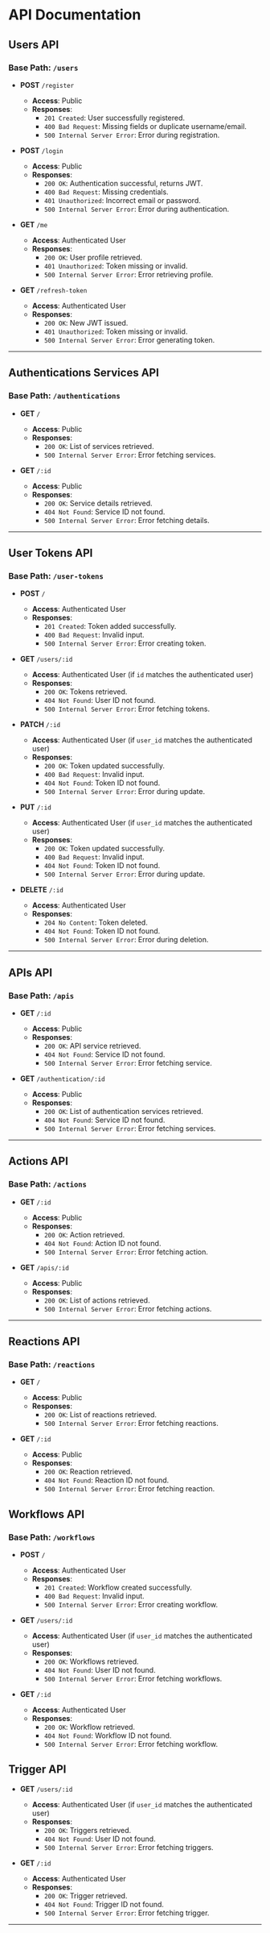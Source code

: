 # API Documentation

## **Users API**

### **Base Path**: `/users`

- **POST** `/register`  
  - **Access**: Public  
  - **Responses**:  
    - `201 Created`: User successfully registered.  
    - `400 Bad Request`: Missing fields or duplicate username/email.  
    - `500 Internal Server Error`: Error during registration.

- **POST** `/login`  
  - **Access**: Public  
  - **Responses**:  
    - `200 OK`: Authentication successful, returns JWT.  
    - `400 Bad Request`: Missing credentials.  
    - `401 Unauthorized`: Incorrect email or password.  
    - `500 Internal Server Error`: Error during authentication.

- **GET** `/me`  
  - **Access**: Authenticated User  
  - **Responses**:  
    - `200 OK`: User profile retrieved.  
    - `401 Unauthorized`: Token missing or invalid.  
    - `500 Internal Server Error`: Error retrieving profile.

- **GET** `/refresh-token`  
  - **Access**: Authenticated User  
  - **Responses**:  
    - `200 OK`: New JWT issued.  
    - `401 Unauthorized`: Token missing or invalid.  
    - `500 Internal Server Error`: Error generating token.

---

## **Authentications Services API**

### **Base Path**: `/authentications`

- **GET** `/`  
  - **Access**: Public  
  - **Responses**:  
    - `200 OK`: List of services retrieved.  
    - `500 Internal Server Error`: Error fetching services.

- **GET** `/:id`  
  - **Access**: Public  
  - **Responses**:  
    - `200 OK`: Service details retrieved.  
    - `404 Not Found`: Service ID not found.  
    - `500 Internal Server Error`: Error fetching details.

---

## **User Tokens API**

### **Base Path**: `/user-tokens`

- **POST** `/`  
  - **Access**: Authenticated User  
  - **Responses**:  
    - `201 Created`: Token added successfully.  
    - `400 Bad Request`: Invalid input.  
    - `500 Internal Server Error`: Error creating token.

- **GET** `/users/:id`
  - **Access**: Authenticated User (if `id` matches the authenticated user)
  - **Responses**:  
    - `200 OK`: Tokens retrieved.  
    - `404 Not Found`: User ID not found.  
    - `500 Internal Server Error`: Error fetching tokens.

- **PATCH** `/:id`  
  - **Access**: Authenticated User (if `user_id` matches the authenticated user)
  - **Responses**:  
    - `200 OK`: Token updated successfully.  
    - `400 Bad Request`: Invalid input.  
    - `404 Not Found`: Token ID not found.  
    - `500 Internal Server Error`: Error during update.

- **PUT** `/:id`  
  - **Access**: Authenticated User (if `user_id` matches the authenticated user)
  - **Responses**:  
    - `200 OK`: Token updated successfully.  
    - `400 Bad Request`: Invalid input.  
    - `404 Not Found`: Token ID not found.  
    - `500 Internal Server Error`: Error during update.

- **DELETE** `/:id`  
  - **Access**: Authenticated User  
  - **Responses**:  
    - `204 No Content`: Token deleted.  
    - `404 Not Found`: Token ID not found.  
    - `500 Internal Server Error`: Error during deletion.

---

## **APIs API**

### **Base Path**: `/apis`

- **GET** `/:id`
  - **Access**: Public  
  - **Responses**:  
    - `200 OK`: API service retrieved.  
    - `404 Not Found`: Service ID not found.  
    - `500 Internal Server Error`: Error fetching service.

- **GET** `/authentication/:id`
  - **Access**: Public  
  - **Responses**:  
    - `200 OK`: List of authentication services retrieved.
    - `404 Not Found`: Service ID not found.
    - `500 Internal Server Error`: Error fetching services.

---

## **Actions API**

### **Base Path**: `/actions`

- **GET** `/:id`
  - **Access**: Public  
  - **Responses**:  
    - `200 OK`: Action retrieved.  
    - `404 Not Found`: Action ID not found.  
    - `500 Internal Server Error`: Error fetching action.

- **GET** `/apis/:id`
  - **Access**: Public  
  - **Responses**:  
    - `200 OK`: List of actions retrieved.  
    - `500 Internal Server Error`: Error fetching actions.

---

## **Reactions API**

### **Base Path**: `/reactions`

- **GET** `/`  
  - **Access**: Public  
  - **Responses**:  
    - `200 OK`: List of reactions retrieved.  
    - `500 Internal Server Error`: Error fetching reactions.

- **GET** `/:id`
  - **Access**: Public  
  - **Responses**:  
    - `200 OK`: Reaction retrieved.  
    - `404 Not Found`: Reaction ID not found.  
    - `500 Internal Server Error`: Error fetching reaction.


## **Workflows API**

### **Base Path**: `/workflows`

- **POST** `/`  
  - **Access**:  Authenticated User  
  - **Responses**:  
    - `201 Created`: Workflow created successfully.  
    - `400 Bad Request`: Invalid input.  
    - `500 Internal Server Error`: Error creating workflow.

- **GET** `/users/:id`  
  - **Access**: Authenticated User (if `user_id` matches the authenticated user)  
  - **Responses**:  
    - `200 OK`: Workflows retrieved.  
    - `404 Not Found`: User ID not found.  
    - `500 Internal Server Error`: Error fetching workflows.

- **GET** `/:id`  
  - **Access**: Authenticated User
  - **Responses**:  
    - `200 OK`: Workflow retrieved.  
    - `404 Not Found`: Workflow ID not found.  
    - `500 Internal Server Error`: Error fetching workflow.

## **Trigger API**

- **GET** `/users/:id`  
  - **Access**: Authenticated User (if `user_id` matches the authenticated user)  
  - **Responses**:  
    - `200 OK`: Triggers retrieved.  
    - `404 Not Found`: User ID not found.  
    - `500 Internal Server Error`: Error fetching triggers.

- **GET** `/:id`
  - **Access**: Authenticated User
  - **Responses**:  
    - `200 OK`: Trigger retrieved.  
    - `404 Not Found`: Trigger ID not found.  
    - `500 Internal Server Error`: Error fetching trigger.  

---
